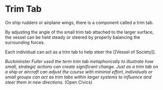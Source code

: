 # Trim Tab
On ship rudders or airplane wings, there is a component called a trim tab. 

By adjusting the angle of the small trim tab attached to the larger surface, the vessel can be held steady or steered by properly balancing the surrounding forces. 

Each individual can act as a trim tab to help steer the [[Vessel of Society]]. 

_Buckminster Fuller used the term trim tab metaphorically to illustrate how small, strategic actions can create significant change. Just as a trim tab on a ship or aircraft can adjust the course with minimal effort, individuals or small groups can act as trim tabs within larger systems to influence and steer them in new directions._ (Open Civics)  

